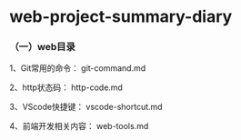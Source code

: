 # web-project-summary-diary

### （一）web目录


1、Git常用的命令：  git-command.md

2、http状态码： http-code.md

3、VScode快捷键： vscode-shortcut.md

4、前端开发相关内容：  web-tools.md
